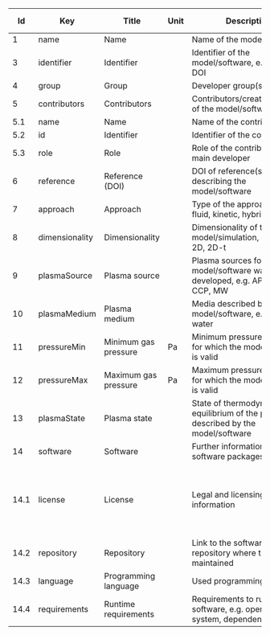 |Id|Key|Title|Unit|Description|Type|Occ|Allowed values|
|-|-|-|-|-|-|-|-|
|1|name|Name||Name of the model/software|string|1||
|3|identifier|Identifier||Identifier of the model/software, e.g. URL, DOI|string|1||
|4|group|Group||Developer group(s)|string|1-n||
|5|contributors|Contributors||Contributors/creators/authors of the model/software||1||
|5.1|name|Name||Name of the contributor|string|1||
|5.2|id|Identifier||Identifier of the contributor|string|0||
|5.3|role|Role||Role of the contributor, e.g. main developer|string|1||
|6|reference|Reference (DOI)||DOI of reference(s) describing the model/software|string|0-n||
|7|approach|Approach||Type of the approach, e.g. fluid, kinetic, hybrid|string|1-n||
|8|dimensionality|Dimensionality||Dimensionality of the model/simulation, e.g. 1D, 2D, 2D-t|string|1-n||
|9|plasmaSource|Plasma source||Plasma sources for which the model/software was developed, e.g. APPJ, DBD, CCP, MW|string|0-n||
|10|plasmaMedium|Plasma medium||Media described by the model/software, e.g. Ar, air, water|string|0-n||
|11|pressureMin|Minimum gas pressure|Pa|Minimum pressure of the gas for which the model/software is valid|number|0||
|12|pressureMax|Maximum gas pressure|Pa|Maximum pressure of the gas for which the model/software is valid|number|0||
|13|plasmaState|Plasma state||State of thermodynamic equilibrium of the plasma described by the model/software|string|1-2|thermal; non-thermal||
|14|software|Software||Further information for software packages||0||
|14.1|license|License||Legal and licensing information|string|1|GPLv3; GPLv2; LGPL; MIT; Apache; proprietary; All rights reserved|
|14.2|repository|Repository||Link to the software repository where the code is maintained|string|0||
|14.3|language|Programming language||Used programming language|string|0-n||
|14.4|requirements|Runtime requirements||Requirements to run the software, e.g. operating system, dependencies|string|1||

